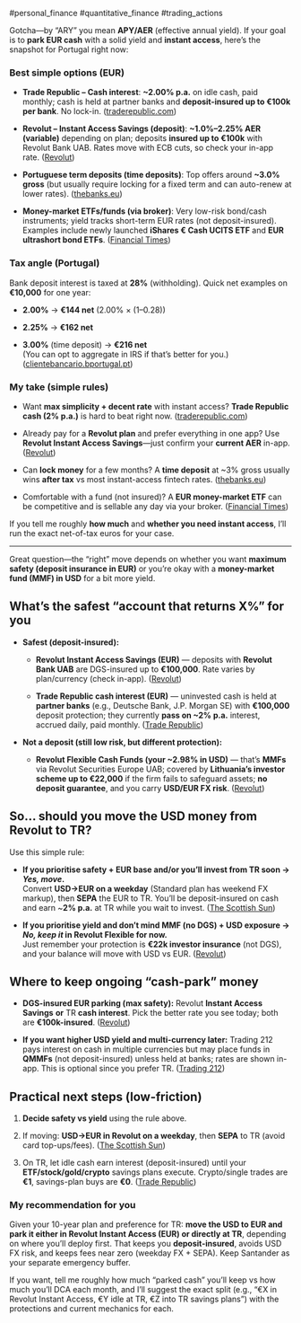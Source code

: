 #personal_finance #quantitative_finance #trading_actions 

Gotcha—by “ARY” you mean **APY/AER** (effective annual yield). If your goal is to **park EUR cash** with a solid yield and **instant access**, here’s the snapshot for Portugal right now:

### Best simple options (EUR)

- **Trade Republic – Cash interest**: **~2.00% p.a.** on idle cash, paid monthly; cash is held at partner banks and **deposit-insured up to €100k per bank**. No lock-in. ([traderepublic.com](https://traderepublic.com/en-de/interest?utm_source=chatgpt.com "Interest on your cash, unlimited."))
    
- **Revolut – Instant Access Savings (deposit)**: **~1.0%–2.25% AER (variable)** depending on plan; deposits **insured up to €100k** with Revolut Bank UAB. Rates move with ECB cuts, so check your in-app rate. ([Revolut](https://help.revolut.com/en-FR/help/app-features/savings-vaults/more-help-with-savings/rate-decrease-on-my-savings/?utm_source=chatgpt.com "Interest rate decrease for Instant Access Savings"))
    
- **Portuguese term deposits (time deposits)**: Top offers around **~3.0% gross** (but usually require locking for a fixed term and can auto-renew at lower rates). ([thebanks.eu](https://thebanks.eu/compare-banking-products/time-deposit-accounts/Portugal?utm_source=chatgpt.com "Compare Time Deposit Accounts in Portugal"))
    
- **Money-market ETFs/funds (via broker)**: Very low-risk bond/cash instruments; yield tracks short-term EUR rates (not deposit-insured). Examples include newly launched **iShares € Cash UCITS ETF** and **EUR ultrashort bond ETFs**. ([Financial Times](https://www.ft.com/content/fb7034dd-005e-451e-bc5a-c64b618686e8?utm_source=chatgpt.com "BlackRock launches active short-term money market ETF"))
    

### Tax angle (Portugal)

Bank deposit interest is taxed at **28%** (withholding). Quick net examples on **€10,000** for one year:

- **2.00%** → **€144 net** (2.00% × (1–0.28))
    
- **2.25%** → **€162 net**
    
- **3.00%** (time deposit) → **€216 net**  
    (You can opt to aggregate in IRS if that’s better for you.) ([clientebancario.bportugal.pt](https://clientebancario.bportugal.pt/en/interest-rates?utm_source=chatgpt.com "Interest rates | Portal do Cliente Bancario - Banco de Portugal"))
    

### My take (simple rules)

- Want **max simplicity + decent rate** with instant access? **Trade Republic cash (2% p.a.)** is hard to beat right now. ([traderepublic.com](https://traderepublic.com/en-de/interest?utm_source=chatgpt.com "Interest on your cash, unlimited."))
    
- Already pay for a **Revolut plan** and prefer everything in one app? Use **Revolut Instant Access Savings**—just confirm your **current AER** in-app. ([Revolut](https://www.revolut.com/en-IE/instant-access-savings/?utm_source=chatgpt.com "Turn Idle Cash Into Interest | Start Saving Online | Revolut Ireland"))
    
- Can **lock money** for a few months? A **time deposit** at ~3% gross usually wins **after tax** vs most instant-access fintech rates. ([thebanks.eu](https://thebanks.eu/compare-banking-products/time-deposit-accounts/Portugal?utm_source=chatgpt.com "Compare Time Deposit Accounts in Portugal"))
    
- Comfortable with a fund (not insured)? A **EUR money-market ETF** can be competitive and is sellable any day via your broker. ([Financial Times](https://www.ft.com/content/fb7034dd-005e-451e-bc5a-c64b618686e8?utm_source=chatgpt.com "BlackRock launches active short-term money market ETF"))
    

If you tell me roughly **how much** and **whether you need instant access**, I’ll run the exact net-of-tax euros for your case.

---

Great question—the “right” move depends on whether you want **maximum safety (deposit insurance in EUR)** or you’re okay with a **money-market fund (MMF) in USD** for a bit more yield.

## What’s the safest “account that returns X%” for you

- **Safest (deposit-insured):**
    
    - **Revolut Instant Access Savings (EUR)** — deposits with **Revolut Bank UAB** are DGS-insured up to **€100,000**. Rate varies by plan/currency (check in-app). ([Revolut](https://www.revolut.com/blog/post/how-we-keep-your-money-safe-if-youre-a-customer-in-the-european-economic-area/?utm_source=chatgpt.com "How we keep your money safe if you're a customer in ..."))
        
    - **Trade Republic cash interest (EUR)** — uninvested cash is held at **partner banks** (e.g., Deutsche Bank, J.P. Morgan SE) with **€100,000** deposit protection; they currently **pass on ~2% p.a.** interest, accrued daily, paid monthly. ([Trade Republic](https://traderepublic.com/en-es?=null&openModal=pricing-scheme&utm_source=chatgpt.com "Trade Republic. Invest, spend and bank."))
        
- **Not a deposit (still low risk, but different protection):**
    
    - **Revolut Flexible Cash Funds (your ~2.98% in USD)** — that’s **MMFs** via Revolut Securities Europe UAB; covered by **Lithuania’s investor scheme up to €22,000** if the firm fails to safeguard assets; **no deposit guarantee**, and you carry **USD/EUR FX risk**. ([Revolut](https://www.revolut.com/en-LT/flexible-cash-funds/?utm_source=chatgpt.com "Maximise your Funds | Grow your Money Online"))
        

## So… should you move the USD money from Revolut to TR?

Use this simple rule:

- **If you prioritise safety + EUR base and/or you’ll invest from TR soon → _Yes, move_.**  
    Convert **USD→EUR on a weekday** (Standard plan has weekend FX markup), then **SEPA** the EUR to TR. You’ll be deposit-insured on cash and earn ~**2% p.a.** at TR while you wait to invest. ([The Scottish Sun](https://www.thescottishsun.co.uk/money/14377489/revolut-exchange-currency-change-fees-holidays-travel/?utm_source=chatgpt.com "Popular bank is making a change to fees in time for summer and holidaymakers will be delighted"))
    
- **If you prioritise yield and don’t mind MMF (no DGS) + USD exposure → _No, keep it_ in Revolut Flexible for now.**  
    Just remember your protection is **€22k investor insurance** (not DGS), and your balance will move with USD vs EUR. ([Revolut](https://www.revolut.com/en-LT/flexible-cash-funds/?utm_source=chatgpt.com "Maximise your Funds | Grow your Money Online"))
    

## Where to keep ongoing “cash-park” money

- **DGS-insured EUR parking (max safety):** Revolut **Instant Access Savings** **or** TR **cash interest**. Pick the better rate you see today; both are **€100k-insured**. ([Revolut](https://www.revolut.com/blog/post/how-we-keep-your-money-safe-if-youre-a-customer-in-the-european-economic-area/?utm_source=chatgpt.com "How we keep your money safe if you're a customer in ..."))
    
- **If you want higher USD yield and multi-currency later:** Trading 212 pays interest on cash in multiple currencies but may place funds in **QMMFs** (not deposit-insured) unless held at banks; rates are shown in-app. This is optional since you prefer TR. ([Trading 212](https://helpcentre.trading212.com/hc/en-us/articles/15475153380637-What-is-interest-on-cash?utm_source=chatgpt.com "What is interest on cash?"))
    

## Practical next steps (low-friction)

1. **Decide safety vs yield** using the rule above.
    
2. If moving: **USD→EUR in Revolut on a weekday**, then **SEPA** to TR (avoid card top-ups/fees). ([The Scottish Sun](https://www.thescottishsun.co.uk/money/14377489/revolut-exchange-currency-change-fees-holidays-travel/?utm_source=chatgpt.com "Popular bank is making a change to fees in time for summer and holidaymakers will be delighted"))
    
3. On TR, let idle cash earn interest (deposit-insured) until your **ETF/stock/gold/crypto** savings plans execute. Crypto/single trades are **€1**, savings-plan buys are **€0**. ([Trade Republic](https://traderepublic.com/en-de/interest?utm_source=chatgpt.com "Interest on your cash, unlimited."))
    

### My recommendation for you

Given your 10-year plan and preference for TR: **move the USD to EUR and park it either in Revolut Instant Access (EUR) or directly at TR**, depending on where you’ll deploy first. That keeps you **deposit-insured**, avoids USD FX risk, and keeps fees near zero (weekday FX + SEPA). Keep Santander as your separate emergency buffer.

If you want, tell me roughly how much “parked cash” you’ll keep vs how much you’ll DCA each month, and I’ll suggest the exact split (e.g., “€X in Revolut Instant Access, €Y idle at TR, €Z into TR savings plans”) with the protections and current mechanics for each.